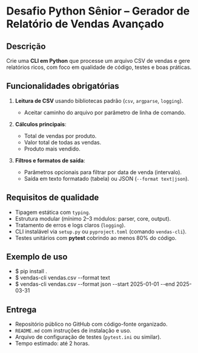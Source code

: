 # Desafio Python Sênior – Gerador de Relatório de Vendas Avançado

## Descrição
Crie uma **CLI em Python** que processe um arquivo CSV de vendas e gere relatórios ricos, com foco em qualidade de código, testes e boas práticas.

## Funcionalidades obrigatórias
1. **Leitura de CSV** usando bibliotecas padrão (`csv`, `argparse`, `logging`).  
   - Aceitar caminho do arquivo por parâmetro de linha de comando.  

2. **Cálculos principais**:  
   - Total de vendas por produto.  
   - Valor total de todas as vendas.  
   - Produto mais vendido.  

3. **Filtros e formatos de saída**:  
   - Parâmetros opcionais para filtrar por data de venda (intervalo).  
   - Saída em texto formatado (tabela) ou JSON (`--format text|json`).  

## Requisitos de qualidade
- Tipagem estática com `typing`.  
- Estrutura modular (mínimo 2–3 módulos: parser, core, output).  
- Tratamento de erros e logs claros (`logging`).  
- CLI instalável via `setup.py` ou `pyproject.toml` (comando `vendas-cli`).  
- Testes unitários com **pytest** cobrindo ao menos 80% do código.  

## Exemplo de uso
- $ pip install .
- $ vendas-cli vendas.csv --format text
- $ vendas-cli vendas.csv --format json --start 2025-01-01 --end 2025-03-31


## Entrega
- Repositório público no GitHub com código-fonte organizado.  
- `README.md` com instruções de instalação e uso.  
- Arquivo de configuração de testes (`pytest.ini` ou similar).  
- Tempo estimado: até 2 horas.  
